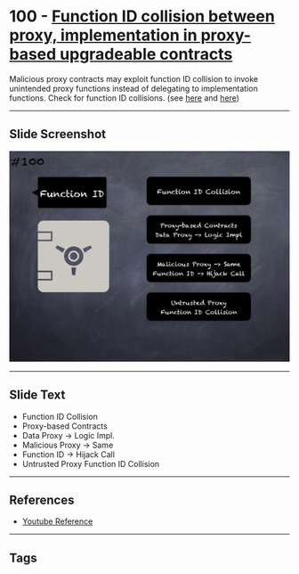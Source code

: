 # 100 - [Function ID collision between proxy, implementation in proxy-based upgradeable contracts](Function%20ID%20collision%20between%20proxy,%20implementation%20in%20proxy-based%20upgradeable%20contracts.md)
Malicious proxy contracts may exploit function ID collision to invoke unintended proxy functions instead of delegating to implementation functions. Check for function ID collisions. (see [here](https://github.com/crytic/slither/wiki/Upgradeability-Checks#functions-ids-collisions) and [here](https://forum.openzeppelin.com/t/beware-of-the-proxy-learn-how-to-exploit-function-clashing/1070))
___
## Slide Screenshot
![0100.png](../../images/4.Pitfalls%20and%20Best%20Practices%20101/100.png)
___
## Slide Text
- Function ID Collision
- Proxy-based Contracts
- Data Proxy -> Logic Impl.
- Malicious Proxy -> Same
- Function ID -> Hijack Call
- Untrusted Proxy Function ID Collision
___
## References
- [Youtube Reference](https://youtu.be/vyWLO5Dlg50?t=1167)
___
## Tags